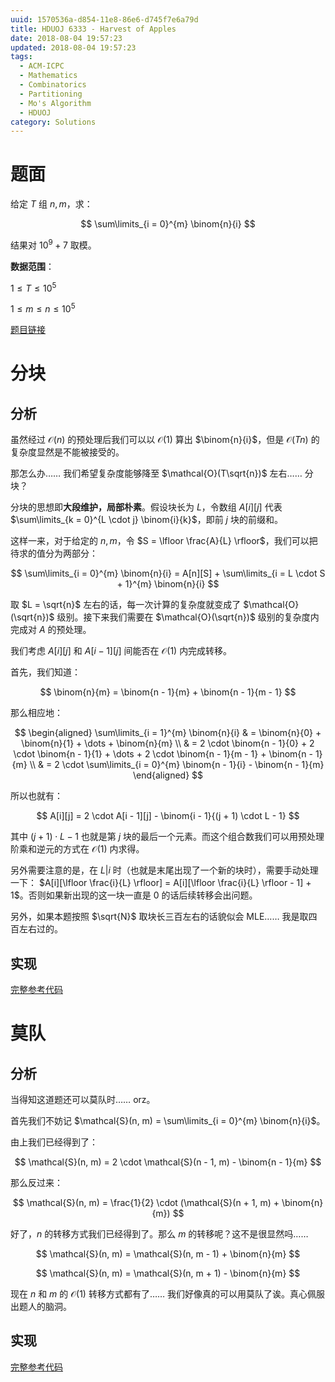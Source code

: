 ```yaml
---
uuid: 1570536a-d854-11e8-86e6-d745f7e6a79d
title: HDUOJ 6333 - Harvest of Apples
date: 2018-08-04 19:57:23
updated: 2018-08-04 19:57:23
tags: 
  - ACM-ICPC
  - Mathematics
  - Combinatorics
  - Partitioning
  - Mo's Algorithm
  - HDUOJ
category: Solutions
---
```


# 题面

给定 $T$ 组 $n, m$，求：

$$
\sum\limits_{i = 0}^{m} \binom{n}{i}
$$

结果对 $10^9 + 7$ 取模。

**数据范围**：

$1 \le T \le 10^5$

$1 \le m \le n \le 10^5$

[题目链接](http://acm.hdu.edu.cn/showproblem.php?pid=6333)

# 分块

## 分析

虽然经过 $\mathcal{O}(n)$ 的预处理后我们可以以 $\mathcal{O}(1)$ 算出 $\binom{n}{i}$，但是 $\mathcal{O}(Tn)$ 的复杂度显然是不能被接受的。

那怎么办…… 我们希望复杂度能够降至 $\mathcal{O}(T\sqrt{n})$ 左右…… 分块？

分块的思想即**大段维护，局部朴素**。假设块长为 $L$，令数组 $A[i][j]$ 代表 $\sum\limits_{k = 0}^{L \cdot j} \binom{i}{k}$，即前 $j$ 块的前缀和。

这样一来，对于给定的 $n, m$，令 $S = \lfloor \frac{A}{L} \rfloor$，我们可以把待求的值分为两部分：

$$
\sum\limits_{i = 0}^{m} \binom{n}{i} = A[n][S] + \sum\limits_{i = L \cdot S + 1}^{m} \binom{n}{i}
$$

取 $L = \sqrt{n}$ 左右的话，每一次计算的复杂度就变成了 $\mathcal{O}(\sqrt{n})$ 级别。接下来我们需要在 $\mathcal{O}(\sqrt{n})$ 级别的复杂度内完成对 $A$ 的预处理。

我们考虑 $A[i][j]$ 和 $A[i - 1][j]$ 间能否在 $\mathcal{O}(1)$ 内完成转移。

首先，我们知道：

$$
\binom{n}{m} = \binom{n - 1}{m} + \binom{n - 1}{m - 1}
$$

那么相应地：

$$
\begin{aligned}
\sum\limits_{i = 1}^{m} \binom{n}{i} & = \binom{n}{0} + \binom{n}{1} + \dots + \binom{n}{m} \\
& = 2 \cdot \binom{n - 1}{0} + 2 \cdot \binom{n - 1}{1} + \dots + 2 \cdot \binom{n - 1}{m - 1} + \binom{n - 1}{m} \\
& = 2 \cdot \sum\limits_{i = 0}^{m} \binom{n - 1}{i} - \binom{n - 1}{m}
\end{aligned}
$$

所以也就有：

$$
A[i][j] = 2 \cdot A[i - 1][j] - \binom{i - 1}{(j + 1) \cdot L - 1}
$$

其中 $(j + 1) \cdot L - 1$ 也就是第 $j$ 块的最后一个元素。而这个组合数我们可以用预处理阶乘和逆元的方式在 $\mathcal{O}(1)$ 内求得。

另外需要注意的是，在 $L|i$ 时（也就是末尾出现了一个新的块时），需要手动处理一下： $A[i][\lfloor \frac{i}{L} \rfloor] = A[i][\lfloor \frac{i}{L} \rfloor - 1] + 1$。否则如果新出现的这一块一直是 $0$ 的话后续转移会出问题。

另外，如果本题按照 $\sqrt{N}$ 取块长三百左右的话貌似会 MLE…… 我是取四百左右过的。

## 实现

[完整参考代码](https://github.com/codgician/ICPC/blob/master/HDUOJ/6333/combinatorics_partitioning.cpp)

# 莫队

## 分析

当得知这道题还可以莫队时…… orz。

首先我们不妨记 $\mathcal{S}(n, m) = \sum\limits_{i = 0}^{m} \binom{n}{i}$。

由上我们已经得到了：

$$
\mathcal{S}(n, m) = 2 \cdot \mathcal{S}(n - 1, m) - \binom{n - 1}{m}
$$

那么反过来：

$$
\mathcal{S}(n, m) = \frac{1}{2} \cdot (\mathcal{S}(n + 1, m) + \binom{n}{m})
$$

好了，$n$ 的转移方式我们已经得到了。那么 $m$ 的转移呢？这不是很显然吗……

$$
\mathcal{S}(n, m) = \mathcal{S}(n, m - 1) + \binom{n}{m}
$$

$$
\mathcal{S}(n, m) = \mathcal{S}(n, m + 1) - \binom{n}{m}
$$

现在 $n$ 和 $m$ 的 $\mathcal{O}(1)$ 转移方式都有了…… 我们好像真的可以用莫队了诶。真心佩服出题人的脑洞。

## 实现

[完整参考代码](https://github.com/codgician/ICPC/blob/master/HDUOJ/6333/combinatorics_mo's_algorithm.cpp)
